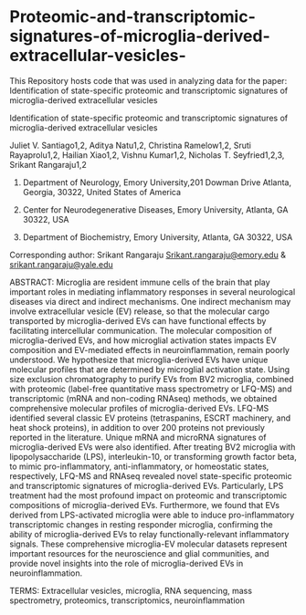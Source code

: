 # Proteomic-and-transcriptomic-signatures-of-microglia-derived-extracellular-vesicles-
This Repository hosts code that was used in analyzing data for the paper: Identification of state-specific proteomic and transcriptomic signatures of microglia-derived extracellular vesicles

Identification of state-specific proteomic and transcriptomic signatures of microglia-derived extracellular vesicles 


Juliet V. Santiago1,2, Aditya Natu1,2, Christina Ramelow1,2, Sruti Rayaprolu1,2, Hailian Xiao1,2, Vishnu Kumar1,2, Nicholas T. Seyfried1,2,3, Srikant Rangaraju1,2  

 
1. Department of Neurology, Emory University,201 Dowman Drive Atlanta, Georgia, 30322, United States of America   

2. Center for Neurodegenerative Diseases, Emory University, Atlanta, GA 30322, USA  

3. Department of Biochemistry, Emory University, Atlanta, GA 30322, USA  

 

Corresponding author: Srikant Rangaraju Srikant.rangaraju@emory.edu & srikant.rangaraju@yale.edu

ABSTRACT: Microglia are resident immune cells of the brain that play important roles in mediating inflammatory responses in several neurological diseases via direct and indirect mechanisms. One indirect mechanism may involve extracellular vesicle (EV) release, so that the molecular cargo transported by microglia-derived EVs can have functional effects by facilitating intercellular communication. The molecular composition of microglia-derived EVs, and how microglial activation states impacts EV composition and EV-mediated effects in neuroinflammation, remain poorly understood. We hypothesize that microglia-derived EVs have unique molecular profiles that are determined by microglial activation state. Using size exclusion chromatography to purify EVs from BV2 microglia, combined with proteomic (label-free quantitative mass spectrometry or LFQ-MS) and transcriptomic (mRNA and non-coding RNAseq) methods, we obtained comprehensive molecular profiles of microglia-derived EVs. LFQ-MS identified several classic EV proteins (tetraspanins, ESCRT machinery, and heat shock proteins), in addition to over 200 proteins not previously reported in the literature. Unique mRNA and microRNA signatures of microglia-derived EVs were also identified. After treating BV2 microglia with lipopolysaccharide (LPS), interleukin-10, or transforming growth factor beta, to mimic pro-inflammatory, anti-inflammatory, or homeostatic states, respectively, LFQ-MS and RNAseq revealed novel state-specific proteomic and transcriptomic signatures of microglia-derived EVs. Particularly, LPS treatment had the most profound impact on proteomic and transcriptomic compositions of microglia-derived EVs. Furthermore, we found that EVs derived from LPS-activated microglia were able to induce pro-inflammatory transcriptomic changes in resting responder microglia, confirming the ability of microglia-derived EVs to relay functionally-relevant inflammatory signals. These comprehensive microglia-EV molecular datasets represent important resources for the neuroscience and glial communities, and provide novel insights into the role of microglia-derived EVs in neuroinflammation.  

TERMS: Extracellular vesicles, microglia, RNA sequencing, mass spectrometry, proteomics, transcriptomics, neuroinflammation 

 

 
